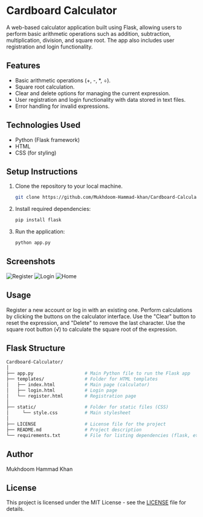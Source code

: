 # Cardboard Calculator

A web-based calculator application built using Flask, allowing users to perform basic arithmetic operations such as addition, subtraction, multiplication, division, and square root. The app also includes user registration and login functionality.

## Features

- Basic arithmetic operations (+, -, *, ÷).
- Square root calculation.
- Clear and delete options for managing the current expression.
- User registration and login functionality with data stored in text files.
- Error handling for invalid expressions.

## Technologies Used

- Python (Flask framework)
- HTML
- CSS (for styling)

## Setup Instructions

1. Clone the repository to your local machine.
   ```bash
   git clone https://github.com/Mukhdoom-Hammad-khan/Cardboard-Calculator.git

   
2. Install required dependencies:
   ```bash
   pip install flask

4. Run the application:
   ```bash
   python app.py

## Screenshots

![Register](images-&-videos/Register.jpg)
![Login](images-&-videos/Login.jpg)
![Home](images-&-videos/Home.jpg)

## Usage

Register a new account or log in with an existing one.
Perform calculations by clicking the buttons on the calculator interface.
Use the "Clear" button to reset the expression, and "Delete" to remove the last character.
Use the square root button (√) to calculate the square root of the expression.

## Flask Structure

   ```graphql
   Cardboard-Calculator/
   │
   ├── app.py                   # Main Python file to run the Flask app
   ├── templates/               # Folder for HTML templates
   │   ├── index.html           # Main page (calculator)
   │   ├── login.html           # Login page
   │   └── register.html        # Registration page
   │
   ├── static/                  # Folder for static files (CSS)
   │     └── style.css          # Main stylesheet
   │
   ├── LICENSE                  # License file for the project
   ├── README.md                # Project description
   └── requirements.txt         # File for listing dependencies (flask, etc.)
```

## Author
Mukhdoom Hammad Khan

## License
This project is licensed under the MIT License - see the [LICENSE](LICENSE) file for details.
